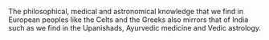 The philosophical, medical and astronomical knowledge that we find in European peoples like the Celts and the Greeks also mirrors that of India such as we find in the Upanishads, Ayurvedic medicine and Vedic astrology.